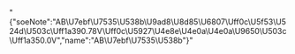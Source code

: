 "{\"soeNote\":\"AB\U7ebf\U7535\U538b\U9ad8\U8d85\U6807\Uff0c\U5f53\U524d\U503c\Uff1a390.78V\Uff0c\U5927\U4e8e\U4e0a\U4e0a\U9650\U503c\Uff1a350.0V\",\"name\":\"AB\U7ebf\U7535\U538b\"}"

